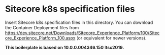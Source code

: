 # Sitecore k8s specification files

Insert Sitecore k8s specification files in this directory. You can download the Container Deployment files from https://dev.sitecore.net/Downloads/Sitecore_Experience_Platform/100/Sitecore_Experience_Platform_100.aspx (or equivalent for newer versions).

**This boilerplate is based on 10.0.0.004346.150 ltsc2019.**


